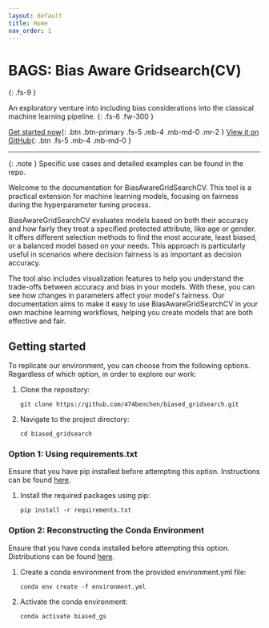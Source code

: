 ```yaml
---
layout: default
title: Home
nav_order: 1
---
```


# BAGS: Bias Aware Gridsearch(CV)
{: .fs-9 }

An exploratory venture into including bias considerations into the classical machine learning pipeline.
{: .fs-6 .fw-300 }

[Get started now](#getting-started){: .btn .btn-primary .fs-5 .mb-4 .mb-md-0 .mr-2 }
[View it on GitHub][bags repo]{: .btn .fs-5 .mb-4 .mb-md-0 }

---

{: .note } 
Specific use cases and detailed examples can be found in the repo.


Welcome to the documentation for BiasAwareGridSearchCV. This tool is a practical extension for machine learning models, focusing on fairness during the hyperparameter tuning process.

BiasAwareGridSearchCV evaluates models based on both their accuracy and how fairly they treat a specified protected attribute, like age or gender. It offers different selection methods to find the most accurate, least biased, or a balanced model based on your needs. This approach is particularly useful in scenarios where decision fairness is as important as decision accuracy.

The tool also includes visualization features to help you understand the trade-offs between accuracy and bias in your models. With these, you can see how changes in parameters affect your model's fairness. Our documentation aims to make it easy to use BiasAwareGridSearchCV in your own machine learning workflows, helping you create models that are both effective and fair.

## Getting started


To replicate our environment, you can choose from the following options. Regardless of which option,
in order to explore our work:

1. Clone the repository:

    ```
    git clone https://github.com/474benchen/biased_gridsearch.git
    ```

2. Navigate to the project directory:

    ```
    cd biased_gridsearch
    ```
### Option 1: Using requirements.txt

Ensure that you have pip installed before attempting this option. Instructions can be found [here](https://pip.pypa.io/en/stable/installation/).

1. Install the required packages using pip:

    ```
    pip install -r requirements.txt
    ```


### Option 2: Reconstructing the Conda Environment

Ensure that you have conda installed before attempting this option. Distributions can be found [here](https://www.anaconda.com/download).

1. Create a conda environment from the provided environment.yml file:

    ```
    conda env create -f environment.yml
    ```

2. Activate the conda environment:

    ```
    conda activate biased_gs
    ```

[source file for this page]: https://github.com/just-the-docs/just-the-docs/blob/main/index.md
[Template README]: https://github.com/just-the-docs/just-the-docs-template/blob/main/README.md
[bags repo]: https://github.com/474benchen/bias_aware_gridsearchCV/tree/main